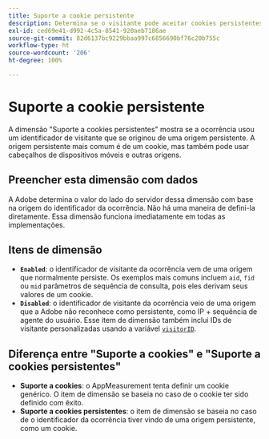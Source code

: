 ```yaml
---
title: Suporte a cookie persistente
description: Determina se o visitante pode aceitar cookies persistentes.
exl-id: ced69e41-d992-4c5a-8541-920aeb7186ae
source-git-commit: 82d6137bc9229bbaa997c6856690bf76c20b755c
workflow-type: ht
source-wordcount: '206'
ht-degree: 100%

---
```


# Suporte a cookie persistente

A dimensão &quot;Suporte a cookies persistentes&quot; mostra se a ocorrência usou um identificador de visitante que se originou de uma origem persistente. A origem persistente mais comum é de um cookie, mas também pode usar cabeçalhos de dispositivos móveis e outras origens.

## Preencher esta dimensão com dados

A Adobe determina o valor do lado do servidor dessa dimensão com base na origem do identificador da ocorrência. Não há uma maneira de defini-la diretamente. Essa dimensão funciona imediatamente em todas as implementações.

## Itens de dimensão

* **`Enabled`**: o identificador de visitante da ocorrência vem de uma origem que normalmente persiste. Os exemplos mais comuns incluem `aid`, `fid` ou `mid` parâmetros de sequência de consulta, pois eles derivam seus valores de um cookie.
* **`Disabled`**: o identificador de visitante da ocorrência veio de uma origem que a Adobe não reconhece como persistente, como IP + sequência de agente do usuário. Esse item de dimensão também inclui IDs de visitante personalizadas usando a variável [`visitorID`](/help/implement/vars/config-vars/visitorid.md).

## Diferença entre &quot;Suporte a cookies&quot; e &quot;Suporte a cookies persistentes&quot;

* **Suporte a cookies**: o AppMeasurement tenta definir um cookie genérico. O item de dimensão se baseia no caso de o cookie ter sido definido com êxito.
* **Suporte a cookies persistentes**: o item de dimensão se baseia no caso de o identificador da ocorrência tiver vindo de uma origem persistente, como um cookie.
